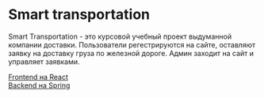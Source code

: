 # Smart transportation
Smart Transportation - это курсовой учебный проект выдуманной компании доставки. Пользователи регестрируются на сайте, оставляют заявку на доставку груза по железной дороге. Админ заходит на сайт и управляет заявками.

[Frontend на React](https://github.com/Sitkevich88/smart-transportation)  
[Backend на Spring](https://github.com/Sitkevich88/smart-transportation-backend)
